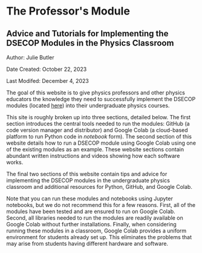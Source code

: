 # The Professor's Module

## Advice and Tutorials for Implementing the DSECOP Modules in the Physics Classroom

Author: Julie Butler

Date Created: October 22, 2023

Last Modifed: December 4, 2023

The goal of this website is to give physics professors and other physics educators the knowledge they need to successfully implement the DSECOP modules (located [here](https://github.com/GDS-Education-Community-of-Practice/DSECOP/tree/main)) into their undergraduate physics courses. 

This site is roughly broken up into three sections, detailed below. The first section introduces the central tools needed to run the modules: GitHub (a code version manager and distributor) and Google Colab (a cloud-based platform to run Python code in _notebook_  form). The second section of this website details how to run a DSECOP module using Google Colab using one of the existing modules as an example. These website sections contain abundant written instructions and videos showing how each software works.

The final two sections of this website contain tips and advice for implementing the DSECOP modules in the undergraduate physics classroom and additional resources for Python, GitHub, and Google Colab.

Note that you can run these modules and notebooks using Jupyter notebooks, but we do not recommend this for a few reasons. First, all of the modules have been tested and are ensured to run on Google Colab. Second, all libraries needed to run the modules are readily available on Google Colab without further installations. Finally, when considering running these modules in a classroom, Google Colab provides a uniform environment for students already set up. This eliminates the problems that may arise from students having different hardware and software.



```{tableofcontents}
```
